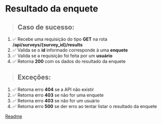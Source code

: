 # Resultado da enquete

> ## Caso de sucesso:
1. ✅ Recebe uma requisição do tipo **GET** na rota **/api/surveys/{survey_id}/results**
1. ✅ Valida se o **id** informado corresponde à uma **enquete** 
1. ✅ Valida se a requisição foi feita por um **usuário**
1. ✅ Retorna **200** com os dados do resultado da enquete

> ## Exceções:
1. ✅ Retorna erro **404** se a API não existir
1. ✅ Retorna erro **403** se não for uma enquete
1. ✅ Retorna erro **403** se não for um usuário
1. ✅ Retorna erro **500** se der erro ao tentar listar o resultado da enquete

[Readme](../readme.md)